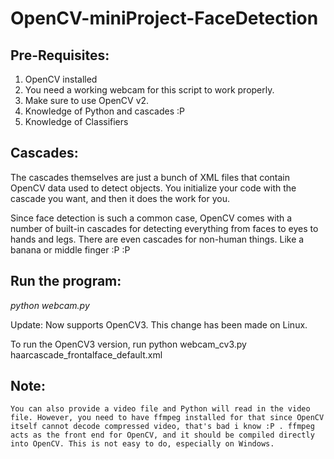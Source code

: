 # OpenCV-miniProject-FaceDetection

## Pre-Requisites:
1. OpenCV installed
2. You need a working webcam for this script to work properly.
3. Make sure to use OpenCV v2.
4. Knowledge of Python and cascades :P
5. Knowledge of Classifiers 

## Cascades:
 The cascades themselves are just a bunch of XML files that contain OpenCV data used to detect objects. You initialize your code with the cascade you want, and then it does the work for you.

Since face detection is such a common case, OpenCV comes with a number of built-in cascades for detecting everything from faces to eyes to hands and legs. There are even cascades for non-human things. Like a banana or middle finger :P :P 


## Run the program:

*python webcam.py*


Update: Now supports OpenCV3. This change has been made on Linux.

To run the OpenCV3 version, run python webcam_cv3.py haarcascade_frontalface_default.xml

## Note:

~~~~
You can also provide a video file and Python will read in the video file. However, you need to have ffmpeg installed for that since OpenCV itself cannot decode compressed video, that's bad i know :P . ffmpeg acts as the front end for OpenCV, and it should be compiled directly into OpenCV. This is not easy to do, especially on Windows.

~~~~




